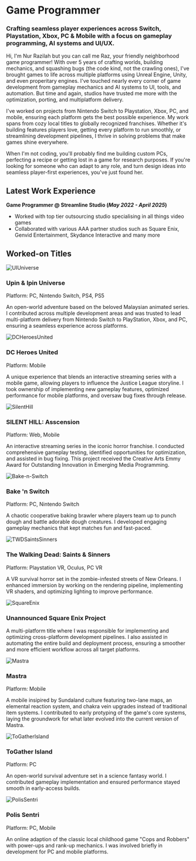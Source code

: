# Game Programmer
### Crafting seamless player experiences across Switch, Playstation, Xbox, PC & Mobile with a focus on gameplay programming, AI systems and UI/UX.

Hi, I'm Nur Razilah but you can call me Raz, your friendly neighborhood game programmer! With over 5 years of crafting worlds, building mechanics, and squashing bugs (the code kind, not the crawling ones), I've brought games to life across multiple platforms using Unreal Engine, Unity, and even properitary engines. I've touched nearly every corner of game development from gameplay mechanics and AI systems to UI, tools, and automation. But time and again, studios have trusted me more with the optimization, porting, and multiplatform delivery. 

I've worked on projects from Nintendo Switch to Playstation, Xbox, PC, and mobile, ensuring each platform gets the best possible experience. My work spans from cozy local titles to globally recognized franchises. Whether it's building features players love, getting every platform to run smoothly, or streamlining development pipelines, I thrive in solving problems that make games shine everywhere.

When I'm not coding, you'll probably find me building custom PCs, perfecting a recipe or getting lost in a game for research purposes. If you're looking for someone who can adapt to any role, and turn design ideas into seamless player-first experiences, you've just found her.

##
## Latest Work Experience
**Game Programmer @ Streamline Studio (_May 2022 - April 2025_)**
- Worked with top tier outsourcing studio specialising in all things video games
- Collaborated with various AAA partner studios such as Square Enix, Genvid Entertainment, Skydance Interactive and many more
##
## Worked-on Titles
![UIUniverse](/img/UIUniverse.jpg)
### Upin & Ipin Universe
Platform: PC, Nintendo Switch, PS4, PS5

An open-world adventure based on the beloved Malaysian animated series. I contributed across multiple development areas and was trusted to lead multi-platform delivery from Nintendo Switch to PlayStation, Xbox, and PC, ensuring a seamless experience across platforms.

![DCHeroesUnited](/img/DCHeroesUnited.jpg)
### DC Heroes United
Platform: Mobile

A unique experience that blends an interactive streaming series with a mobile game, allowing players to influence the Justice League storyline. I took ownership of implementing new gameplay features, optimized performance for mobile platforms, and oversaw bug fixes through release.

![SilentHill](/img/SilentHill.jpg)
### SILENT HILL: Asscension
Platform: Web, Mobile

An interactive streaming series in the iconic horror franchise. I conducted comprehensive gameplay testing, identified opportunities for optimization, and assisted in bug fixing. This project received the Creative Arts Emmy Award for Outstanding Innovation in Emerging Media Programming.

![Bake-n-Switch](/img/Bake-n-Switch.jpeg)
### Bake 'n Switch
Platform: PC, Nintendo Switch

A chaotic cooperative baking brawler where players team up to punch dough and battle adorable dough creatures. I developed engaging gameplay mechanics that kept matches fun and fast-paced.

![TWDSaintsSinners](/img/TWDSaintsSinners.jpg)
### The Walking Dead: Saints & Sinners
Platform: Playstation VR, Oculus, PC VR

A VR survival horror set in the zombie-infested streets of New Orleans. I enhanced immersion by working on the rendering pipeline, implementing VR shaders, and optimizing lighting to improve performance.

![SquareEnix](/img/SquareEnix.jpg)
### Unannounced Square Enix Project
A multi-platform title where I was responsible for implementing and optimizing cross-platform development pipelines. I also assisted in automating the entire build and deployment process, ensuring a smoother and more efficient workflow across all target platforms.

![Mastra](/img/Mastra.jpg)
### Mastra
Platform: Mobile

A mobile insipired by Sundaland culture featuring two-lane maps, an elemental reaction system, and chakra vein upgrades instead of traditional item systems. I contributed to early protyping of the game's core systems, laying the groundwork for what later evolved into the current version of Mastra.

![ToGatherIsland](/img/ToGatherIsland.jpg)
### ToGather Island
Platform: PC

An open-world survival adventure set in a science fantasy world. I contributed gameplay implementation and ensured performance stayed smooth in early-access builds.

![PolisSentri](/img/PolisSentri.jpg)
### Polis Sentri
Platform: PC, Mobile

An online adaption of the classic local childhood game "Cops and Robbers" with power-ups and rank-up mechanics. I was involved briefly in development for PC and mobile platforms.
